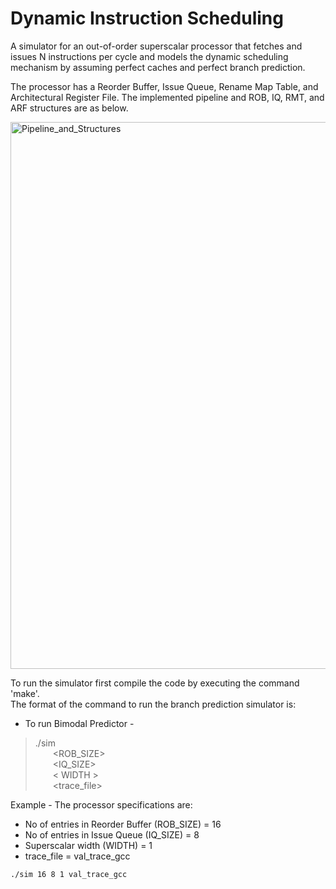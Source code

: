 # Dynamic Instruction Scheduling
 A simulator for an out-of-order superscalar processor that fetches and issues N instructions per cycle and models the dynamic scheduling mechanism by assuming perfect caches and perfect branch prediction.

The processor has a Reorder Buffer, Issue Queue, Rename Map Table, and Architectural Register File.
The implemented pipeline and ROB, IQ, RMT, and ARF structures are as below.

<img width="875" alt="Pipeline_and_Structures" src="https://user-images.githubusercontent.com/39558258/224788081-41457ec1-6bbf-4de2-b1b0-7983136a616e.png">

To run the simulator first compile the code by executing the command 'make'.<br/>
The format of the command to run the branch prediction simulator is:

* To run Bimodal Predictor -
>./sim<br/>
>&emsp;&emsp;<ROB_SIZE><br/>
>&emsp;&emsp;<IQ_SIZE><br/>
>&emsp;&emsp;< WIDTH ><br/>
>&emsp;&emsp;<trace_file><br/>

Example - The processor specifications are:
* No of entries in Reorder Buffer (ROB_SIZE) = 16
* No of entries in Issue Queue (IQ_SIZE) = 8
* Superscalar width (WIDTH) = 1
* trace_file = val_trace_gcc

```./sim 16 8 1 val_trace_gcc```
